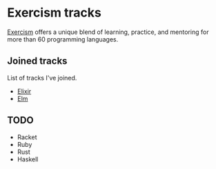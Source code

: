 # Exercism tracks

[Exercism](https://exercism.org/) offers a unique blend of learning, practice, and mentoring for more than 60 programming languages.

## Joined tracks
List of tracks I've joined.

- [Elixir](./elixir/)
- [Elm](./elm/)


## TODO
- Racket
- Ruby
- Rust
- Haskell
